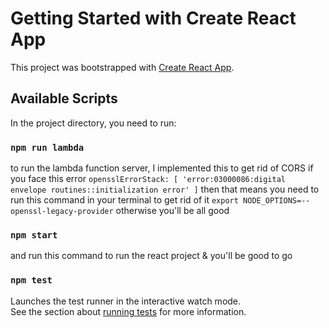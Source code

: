 # Getting Started with Create React App

This project was bootstrapped with [Create React App](https://github.com/facebook/create-react-app).

## Available Scripts

In the project directory, you need to run:

### `npm run lambda`

to run the lambda function server, I implemented this to get rid of CORS
if you face this error `opensslErrorStack: [ 'error:03000086:digital envelope routines::initialization error' ]`
then that means you need to run this command in your terminal to get rid of it `export NODE_OPTIONS=--openssl-legacy-provider` otherwise you'll be all good

### `npm start`

and run this command to run the react project & you'll be good to go

### `npm test`

Launches the test runner in the interactive watch mode.\
See the section about [running tests](https://facebook.github.io/create-react-app/docs/running-tests) for more information.
